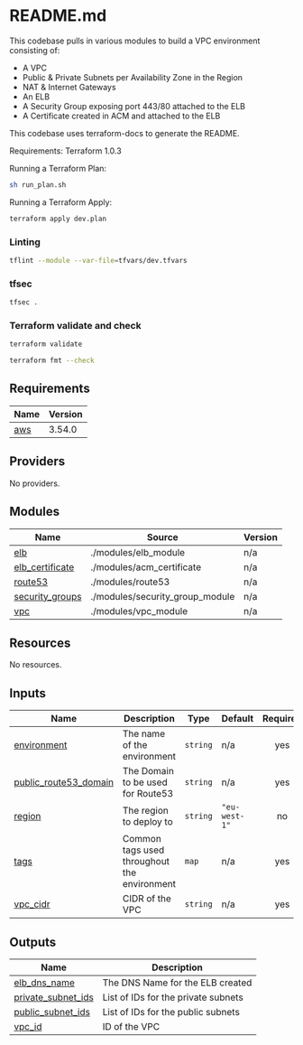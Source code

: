 # README.md

This codebase pulls in various modules to build a VPC environment consisting of:
 - A VPC
 - Public & Private Subnets per Availability Zone in the Region
 - NAT & Internet Gateways
 - An ELB
 - A Security Group exposing port 443/80 attached to the ELB
 - A Certificate created in ACM and attached to the ELB

This codebase uses terraform-docs to generate the README.

Requirements: Terraform 1.0.3

Running a Terraform Plan:
```bash
sh run_plan.sh
```

Running a Terraform Apply:
```bash
terraform apply dev.plan
```

### Linting

```bash
tflint --module --var-file=tfvars/dev.tfvars
```

### tfsec
```bash
tfsec .
```

### Terraform validate and check
```bash
terraform validate
```
```bash
terraform fmt --check
```

## Requirements

| Name | Version |
|------|---------|
| <a name="requirement_aws"></a> [aws](#requirement\_aws) | 3.54.0 |

## Providers

No providers.

## Modules

| Name | Source | Version |
|------|--------|---------|
| <a name="module_elb"></a> [elb](#module\_elb) | ./modules/elb_module | n/a |
| <a name="module_elb_certificate"></a> [elb\_certificate](#module\_elb\_certificate) | ./modules/acm_certificate | n/a |
| <a name="module_route53"></a> [route53](#module\_route53) | ./modules/route53 | n/a |
| <a name="module_security_groups"></a> [security\_groups](#module\_security\_groups) | ./modules/security_group_module | n/a |
| <a name="module_vpc"></a> [vpc](#module\_vpc) | ./modules/vpc_module | n/a |

## Resources

No resources.

## Inputs

| Name | Description | Type | Default | Required |
|------|-------------|------|---------|:--------:|
| <a name="input_environment"></a> [environment](#input\_environment) | The name of the environment | `string` | n/a | yes |
| <a name="input_public_route53_domain"></a> [public\_route53\_domain](#input\_public\_route53\_domain) | The Domain to be used for Route53 | `string` | n/a | yes |
| <a name="input_region"></a> [region](#input\_region) | The region to deploy to | `string` | `"eu-west-1"` | no |
| <a name="input_tags"></a> [tags](#input\_tags) | Common tags used throughout the environment | `map` | n/a | yes |
| <a name="input_vpc_cidr"></a> [vpc\_cidr](#input\_vpc\_cidr) | CIDR of the VPC | `string` | n/a | yes |

## Outputs

| Name | Description |
|------|-------------|
| <a name="output_elb_dns_name"></a> [elb\_dns\_name](#output\_elb\_dns\_name) | The DNS Name for the ELB created |
| <a name="output_private_subnet_ids"></a> [private\_subnet\_ids](#output\_private\_subnet\_ids) | List of IDs for the private subnets |
| <a name="output_public_subnet_ids"></a> [public\_subnet\_ids](#output\_public\_subnet\_ids) | List of IDs for the public subnets |
| <a name="output_vpc_id"></a> [vpc\_id](#output\_vpc\_id) | ID of the VPC |
